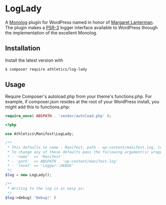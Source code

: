 LogLady
=======

A [Monolog](https://github.com/Seldaek/monolog) plugin for WordPress named in honor of [Margaret Lanterman](https://en.wikipedia.org/wiki/Log_Lady). The plugin makes a [PSR-3](https://github.com/php-fig/fig-standards/blob/master/accepted/PSR-3-logger-interface.md) logger interface available to WordPress through the implementation of the excellent Monolog.

Installation
------------

Install the latest version with

```bash
$ composer require athletics/log-lady
```

Usage
-----

Require Composer's autoload.php from your theme's functions.php. For example, if composer.json resides at the root of your WordPress install, you might add this to functions.php:

```php
require_once( ABSPATH . 'vendor/autoload.php' );
```

```php
<?php

use Athletics\Manifest\LogLady;

/**
 * This defaults to name - Manifest, path - wp-content/manifest.log, log level - Debug
 * To change any of these defaults pass the following argument(s) wrapped in an array:
 * - 'name'  => 'Manifest'
 * - 'path'  => ABSPATH . 'wp-content/manifest.log'
 * - 'level' => 'Logger::DEBUG'
 */
$log = new LogLady();

/**
 * Writing to the log is as easy as:
 */
$log->debug( 'Debug!' )
```